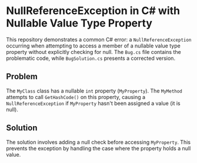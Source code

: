 # NullReferenceException in C# with Nullable Value Type Property

This repository demonstrates a common C# error: a `NullReferenceException` occurring when attempting to access a member of a nullable value type property without explicitly checking for null.  The `Bug.cs` file contains the problematic code, while `BugSolution.cs` presents a corrected version.

## Problem

The `MyClass` class has a nullable `int` property (`MyProperty`). The `MyMethod` attempts to call `GetHashCode()` on this property, causing a `NullReferenceException` if `MyProperty` hasn't been assigned a value (it is null).

## Solution

The solution involves adding a null check before accessing `MyProperty`. This prevents the exception by handling the case where the property holds a null value.